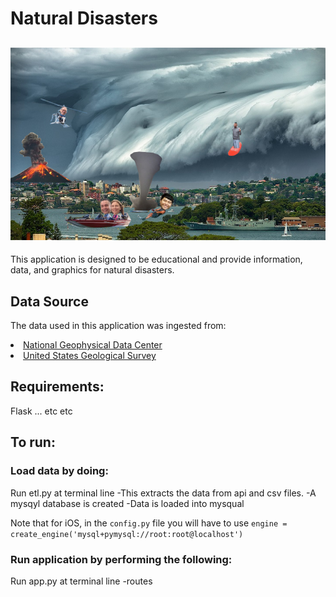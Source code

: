 # Natural Disasters
![Earth Hackers!](resources/disaster_collage_funny.jpg "Earth Hackers!")
---

This application is designed to be educational and provide information, data, and graphics for natural disasters.

## Data Source

The data used in this application was ingested from:
<li><a href="https://www.ngdc.noaa.gov/nndc/struts/form?t=101650&s=1&d=1" target="_blank">National Geophysical Data Center</a></li>
<li><a href="https://earthquake.usgs.gov/earthquakes/feed/" target="_blank">United States Geological Survey</a></li>


## Requirements:

Flask ... etc etc

## To run:

### Load data by doing:

Run etl.py at terminal line
-This extracts the data from api and csv files.
-A mysqyl database is created
-Data is loaded into mysqual

Note that for iOS, in the `config.py` file you will have to use `engine = create_engine('mysql+pymysql://root:root@localhost')`

### Run application by performing the following:

Run app.py at terminal line
-routes